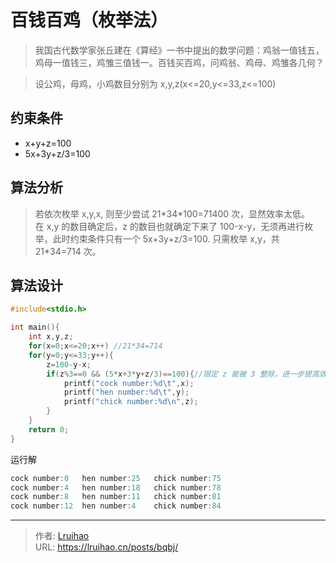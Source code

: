 # 百钱百鸡（枚举法）


> 我国古代数学家张丘建在《算经》一书中提出的数学问题：鸡翁一值钱五，鸡母一值钱三，鸡雏三值钱一。百钱买百鸡，问鸡翁、鸡母、鸡雏各几何？

<!--more-->

> 设公鸡，母鸡，小鸡数目分别为 x,y,z(x<=20,y<=33,z<=100)

## 约束条件

- x+y+z=100
- 5x+3y+z/3=100

## 算法分析

> 若依次枚举 x,y,x, 则至少尝试 21\*34\*100=71400 次，显然效率太低。  
> 在 x,y 的数目确定后，z 的数目也就确定下来了 100-x-y，无须再进行枚举，此时约束条件只有一个 5x+3y+z/3=100. 只需枚举 x,y，共 21\*34=714 次。

## 算法设计

```cpp
#include<stdio.h>

int main(){
    int x,y,z;
    for(x=0;x<=20;x++) //21*34=714
    for(y=0;y<=33;y++){
        z=100-y-x;
        if(z%3==0 && (5*x+3*y+z/3)==100){//限定 z 能被 3 整除，进一步提高效率
            printf("cock number:%d\t",x);
            printf("hen number:%d\t",y);
            printf("chick number:%d\n",z);
        }
    }
    return 0;
}
```

运行解

```cpp 运行解
cock number:0   hen number:25   chick number:75
cock number:4   hen number:18   chick number:78
cock number:8   hen number:11   chick number:81
cock number:12  hen number:4    chick number:84
```


---

> 作者: [Lruihao](https://github.com/Lruihao)  
> URL: https://lruihao.cn/posts/bqbj/  

